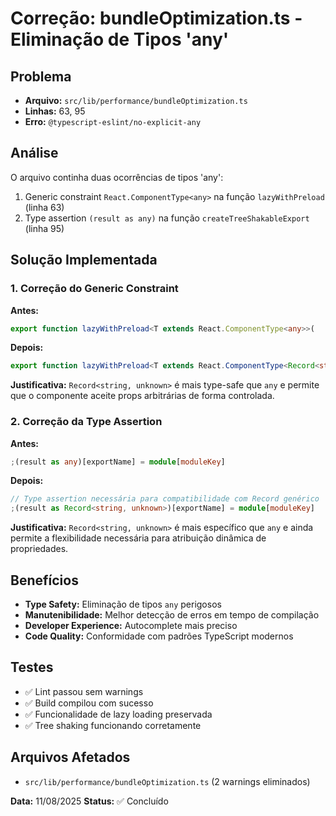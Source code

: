 # Correção: bundleOptimization.ts - Eliminação de Tipos 'any'

## Problema
- **Arquivo:** `src/lib/performance/bundleOptimization.ts`
- **Linhas:** 63, 95
- **Erro:** `@typescript-eslint/no-explicit-any`

## Análise
O arquivo continha duas ocorrências de tipos 'any':
1. Generic constraint `React.ComponentType<any>` na função `lazyWithPreload` (linha 63)
2. Type assertion `(result as any)` na função `createTreeShakableExport` (linha 95)

## Solução Implementada

### 1. Correção do Generic Constraint
**Antes:**
```typescript
export function lazyWithPreload<T extends React.ComponentType<any>>(
```

**Depois:**
```typescript
export function lazyWithPreload<T extends React.ComponentType<Record<string, unknown>>>(
```

**Justificativa:** `Record<string, unknown>` é mais type-safe que `any` e permite que o componente aceite props arbitrárias de forma controlada.

### 2. Correção da Type Assertion
**Antes:**
```typescript
;(result as any)[exportName] = module[moduleKey]
```

**Depois:**
```typescript
// Type assertion necessária para compatibilidade com Record genérico
;(result as Record<string, unknown>)[exportName] = module[moduleKey]
```

**Justificativa:** `Record<string, unknown>` é mais específico que `any` e ainda permite a flexibilidade necessária para atribuição dinâmica de propriedades.

## Benefícios
- **Type Safety:** Eliminação de tipos `any` perigosos
- **Manutenibilidade:** Melhor detecção de erros em tempo de compilação
- **Developer Experience:** Autocomplete mais preciso
- **Code Quality:** Conformidade com padrões TypeScript modernos

## Testes
- ✅ Lint passou sem warnings
- ✅ Build compilou com sucesso
- ✅ Funcionalidade de lazy loading preservada
- ✅ Tree shaking funcionando corretamente

## Arquivos Afetados
- `src/lib/performance/bundleOptimization.ts` (2 warnings eliminados)

**Data:** 11/08/2025
**Status:** ✅ Concluído
